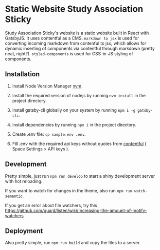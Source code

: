# Static Website Study Association Sticky
Study Association Sticky's website is a static website built in React with GatsbyJS. It uses contentful as a CMS. `markdown to jsx` is used for converting incoming markdown from contenful to jsx, which allows for dynamic inserting of components via contentful through markdown (pretty neat, right?). `styled-components` is used for CSS-in-JS styling of components. 

## Installation
1. Install Node Version Manager [nvm](https://github.com/creationix/nvm). 
   
2. Install the required version of nodejs by running `nvm install` in the project directory. 
   
3. Install gatsby-cli globally on your system by running `npm i -g gatsby-cli`.
   
4. Install dependencies by running `npm i` in the project directory.
   
5. Create .env file: `cp sample.env .env`.
   
6. Fill .env with the required api keys without quotes from [contentful](https://app.contentful.com/) ( Space Settings > API keys ).

## Development
Pretty simple, just run `npm run develop` to start a shiny development server with hot reloading.

If you want to watch for changes in the theme, also run `npm run watch-semantic`.

If you get an error about file watchers, try this https://github.com/guard/listen/wiki/Increasing-the-amount-of-inotify-watchers

## Deployment
Also pretty simple, run `npm run build` and copy the files to a server. 
